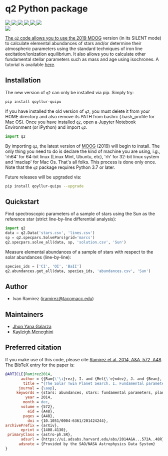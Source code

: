 # q2 Python package

<a href="http://www.as.utexas.edu/~chris/moog.html">
    <img src="https://img.shields.io/badge/powered%20by-MOOG-orange"/>
</a>
<a href="https://matplotlib.org/3.1.1/index.html">
    <img src="https://img.shields.io/badge/powered%20by-matplotlib-orange"/>
</a>
<a href="https://docs.python.org/3/library/os.html">
    <img src="https://img.shields.io/badge/powered%20by-os-orange"/>
</a>
<a href="https://numpy.org/">
    <img src="https://img.shields.io/badge/powered%20by-numpy-orange"/>
</a>
<a href="https://scipy.org/">
    <img src="https://img.shields.io/badge/powered%20by-scipy-orange"/>
</a>
<a href="https://bokeh.org/">
    <img src="https://img.shields.io/badge/powered%20by-bokeh-orange"/>
<br/>
<a href="https://ui.adsabs.harvard.edu/abs/2014A&A...572A..48R">
    <img src="https://img.shields.io/badge/read-paper-blue"/>

The `q2` code allows you to use the 2019 <a href="http://www.as.utexas.edu/~chris/moog.html">MOOG</a> version (in its SILENT mode) to calculate elemental abundances of stars and/or determine their atmospheric parameters using the standard techniques of iron line excitation/ionization equilibrium. It also allows you to calculate other fundamental stellar parameters such as mass and age using isochrones. A tutorial is available <a href="https://github.com/astroChasqui/q2_tutorial">here</a>.

Installation
------------
The new version of `q2` can only be installed via pip. Simply try:

```bash
pip install qoyllur-quipu
```

If you have installed the old version of `q2`, you must delete it from your HOME directory and also remove its PATH from bashrc (.bash_profile for Mac OS). Once you have installed `q2`, open a Jupyter Notebook Environment (or iPython) and import `q2`.

```python
import q2
```

By importing `q2`, the latest version of <a href="http://www.as.utexas.edu/~chris/moog.html">MOOG</a> (2019) will begin to install. The only thing you need to do is declare the kind of machine you are using, i.g., 'rh64' for 64-bit linux (Linux Mint, Ubuntu, etc), 'rh' for 32-bit linux system and 'maclap' for Mac Os. That's all folks. This process is done only once. Note that the `q2` package requires Python 3.7 or later. 
    
Future releases will be upgraded via:

```bash
pip install qoyllur-quipu --upgrade
```

Quickstart
----------
Find spectroscopic parameters of a sample of stars using the Sun as the reference star (strict line-by-line differential analysis):

```python
import q2
data = q2.Data('stars.csv', 'lines.csv')
sp = q2.specpars.SolvePars(grid='marcs')
q2.specpars.solve_all(data, sp, 'solution.csv', 'Sun')
```

Measure elemental abundances of a sample of stars with respect to the solar abundances (line-by-line):

```python
species_ids = ['CI', 'OI', 'BaII']
q2.abundances.get_all(data, species_ids, 'abundances.csv', 'Sun')
```

Author
------
- Ivan Ramirez (iramirez@tacomacc.edu)

Maintainers
-----------
- <a href="https://github.com/ramstojh">Jhon Yana Galarza</a> 
- <a href="https://github.com/kaykeigh">Kayleigh Meneghini</a>

Preferred citation
------------------

If you make use of this code, please cite <a href="https://doi.org/10.1051/0004-6361/201424244">Ramirez et al. 2014, A&A, 572, A48</a>. The BibTeX entry for the paper is:
```bibtex
@ARTICLE{Ramirez2014,
       author = {{Ram{\'\i}rez}, I. and {Mel{\'e}ndez}, J. and {Bean}, J. and {Asplund}, M. and {Bedell}, M. and {Monroe}, T. and {Casagrande}, L. and {Schirbel}, L. and {Dreizler}, S. and {Teske}, J. and {Tucci Maia}, M. and {Alves-Brito}, A. and {Baumann}, P.},
        title = "{The Solar Twin Planet Search. I. Fundamental parameters of the stellar sample}",
      journal = {\aap},
     keywords = {stars: abundances, stars: fundamental parameters, planetary systems, Astrophysics - Solar and Stellar Astrophysics},
         year = 2014,
        month = dec,
       volume = {572},
          eid = {A48},
        pages = {A48},
          doi = {10.1051/0004-6361/201424244},
archivePrefix = {arXiv},
       eprint = {1408.4130},
 primaryClass = {astro-ph.SR},
       adsurl = {https://ui.adsabs.harvard.edu/abs/2014A&A...572A..48R},
      adsnote = {Provided by the SAO/NASA Astrophysics Data System}
}
```
